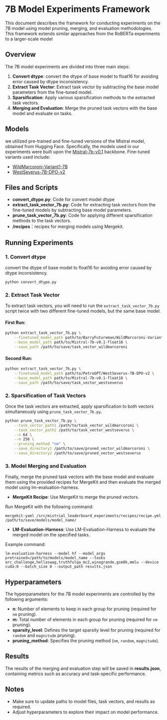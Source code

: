 # 7B Model Experiments Framework

This document describes the framework for conducting experiments on the 7B model using model pruning, merging, and evaluation methodologies. This framework extends similar approaches from the RoBERTa experiments to a larger-scale model

## Overview

The 7B model experiments are divided into three main steps:

1. **Convert dtype**: convert the dtype of base model to float16 for avoiding error caused by dtype inconsistency.
2. **Extract Task Vector**: Extract task vector by subtracting the base model parameters from the fine-tuned model.
3. **Sparsification**: Apply various sparsification methods to the extracted task vectors.
4. **Merging and Evaluation**: Merge the pruned task vectors with the base model and evaluate on tasks.

## Models

we utilized pre-trained and fine-tuned versions of the Mistral model, obtained from Hugging Face. Specifically, the models used in our experiments were built upon the [Mistral-7b-v0.1](https://huggingface.co/mistral-7b-v0.1) backbone. Fine-tuned variants used include:

- [WildMarcoroni-Variant1-7B](https://huggingface.co/WildMarcoroni-Variant1-7B)
- [WestSeverus-7B-DPO-v2](https://huggingface.co/WestSeverus-7B-DPO-v2)

## Files and Scripts

- **convert_dtype.py**: Code for convert model dtype
- **extract_task_vector_7b.py**: Code for extracting task vectors from the fine-tuned models by subtracting base model parameters.
- **prune_task_vector_7b.py**: Code for applying different sparsification methods to the task vectors.
- **/recipes**：recipes for merging models using Mergekit.

## Running Experiments

### 1. Convert dtype

convert the dtype of base model to float16 for avoiding error caused by dtype inconsistency.

```bash
python convert_dtype.py
```

### 2. Extract Task Vector

To extract task vectors, you will need to run the `extract_task_vector_7b.py` script twice with two different fine-tuned models, but the same base model.

#### First Run:

```bash
python extract_task_vector_7b.py \
    --finetuned_model_path path/to/BarryFutureman/WildMarcoroni-Variant1-7B \
    --base_model_path path/to/Mistral-7b-v0.1-float16 \
    --save_path /path/to/save/task_vector_wildmarcoroni
```

#### Second Run:

```bash
python extract_task_vector_7b.py \
    --finetuned_model_path path/to/PetroGPT/WestSeverus-7B-DPO-v2 \
    --base_model_path path/to/Mistral-7b-v0.1-float16 \
    --save_path /path/to/save/task_vector_westseverus
```

### 2. Sparsification of Task Vectors

Once the task vectors are extracted, apply sparsification to both vectors simultaneously using `prune_task_vector_7b.py`.

```bash
python prune_task_vector_7b.py \
    --task_vector_path1 /path/to/task_vector_wildmarcoroni \
    --task_vector_path2 /path/to/task_vector_westseverus \
    --n 64 \
    --m 256 \
    --pruning_method "nm" \
    --save_directory1 /path/to/save/pruned_vector_wildmarcoroni \
    --save_directory2 /path/to/save/pruned_vector_westseverus
```

### 3. Model Merging and Evaluation

Finally, merge the pruned task vectors with the base model and evaluate them using the provided recipes for MergeKit and then evaluate the merged model using lm-evaluation-harness.

- **MergeKit Recipe**: Use MergeKit to merge the pruned vectors.

Run MergeKit with the following command:
```
mergekit-yaml /src/mistrial_leaderboard_experiments/recipes/recipe.yml /path/to/save/models/model_name/
```

- **LM-Evaluation-Harness**: Use LM-Evaluation-Harness to evaluate the merged model on the specified tasks.

Example command:
```
lm-evaluation-harness --model hf --model_args pretrained=/path/to/models/model_name --tasks arc_challenge,hellaswag,truthfulqa_mc2,winogrande,gsm8k,mmlu --device cuda:0 --batch_size 8 --output_path results.json
```

## Hyperparameters

The hyperparameters for the 7B model experiments are controlled by the following arguments:

- **n**: Number of elements to keep in each group for pruning (required for `nm` pruning).
- **m**: Total number of elements in each group for pruning (required for `nm` pruning).
- **sparsity_level**: Defines the target sparsity level for pruning (required for `random` and `magnitude` pruning).
- **pruning_method**: Specifies the pruning method (`nm`, `random`, `magnitude`).

## Results

The results of the merging and evaluation step will be saved in **results.json**, containing metrics such as accuracy and task-specific performance.

## Notes

- Make sure to update paths to model files, task vectors, and results as required.
- Adjust hyperparameters to explore their impact on model performance.

